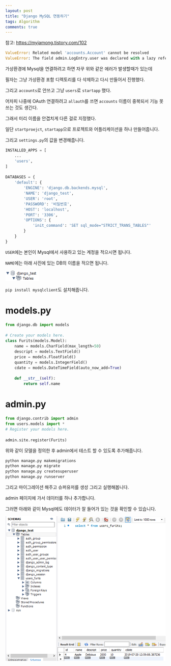 ```yaml
---
layout: post
title: "Django MySQL 연동하기"
tags: Algorithm
comments: true
---
```


참고: <https://myjamong.tistory.com/102>

```python
ValueError: Related model 'accounts.Account' cannot be resolved
ValueError: The field admin.LogEntry.user was declared with a lazy reference to 'accounts.account', but app 'accounts' isn't installed.
```

가상환경에 Mysql을 연결하려고 하면 자꾸 위와 같은 에러가 발생할때가 있는데

필자는 그냥 가상환경 포함 디렉토리를 다 삭제하고 다시 만들어서 진행했다.

그리고 `accounts`로 안쓰고 그냥 `users`로 `startapp` 했다.

어차피 나중에 OAuth 연결하려고 `allauth`를 쓰면 `accounts` 이름이 중복되서 기능 못쓰는 것도 생긴다.

그래서 미리 이름을 안겹치게 다른 걸로 지정했다.

일단 `startproejct`, `startapp`으로 프로젝트와 어플리케이션을 하나 만들어줍니다.

그리고 `settings.py`의 값을 변경해줍니다.

```python
INSTALLED_APPS = [
    ...
    'users',
]

DATABASES = {
    'default': {
        'ENGINE': 'django.db.backends.mysql',
        'NAME': 'django_test',
        'USER': 'root',
        'PASSWORD': '비밀번호',
        'HOST': 'localhost',
        'PORT': '3306',
        'OPTIONS': {
            'init_command': 'SET sql_mode="STRICT_TRANS_TABLES"'
        }
    }
}
```

`USER`에는 본인이 Mysql에서 사용하고 있는 계정을 적으시면 됩니다.

`NAME`에는 아래 사진에 있는 DB의 이름을 적으면 됩니다.

<img src="/images/djangomysql.png">

`pip install mysqlclient`도 설치해줍니다.



# models.py

```python
from django.db import models

# Create your models here.
class Furits(models.Model):
    name = models.CharField(max_length=50)
    descript = models.TextField()
    price = models.FloatField()
    quantity = models.IntegerField()
    cdate = models.DateTimeField(auto_now_add=True)
    
    def __str__(self):
        return self.name
```

# admin.py

```python
from django.contrib import admin
from users.models import *
# Register your models here.

admin.site.register(Furits)
```

위와 같이 모델을 정의한 후 admin에서 테스트 할 수 있도록 추가해줍니다.



```python
python manage.py makemigrations
python manage.py migrate
python manage.py createsuperuser
python manage.py runserver
```

그리고 마이그레이션 해주고 슈퍼유저를 생성 그리고 실행해봅니다.

admin 페이지에 가서 데이터를 하나 추가합니다.

그러면 아래와 같이 Mysql에도 데이터가 잘 들어가 있는 것을 확인할 수 있습니다.

<img src="/images/djangomysql2.PNG">